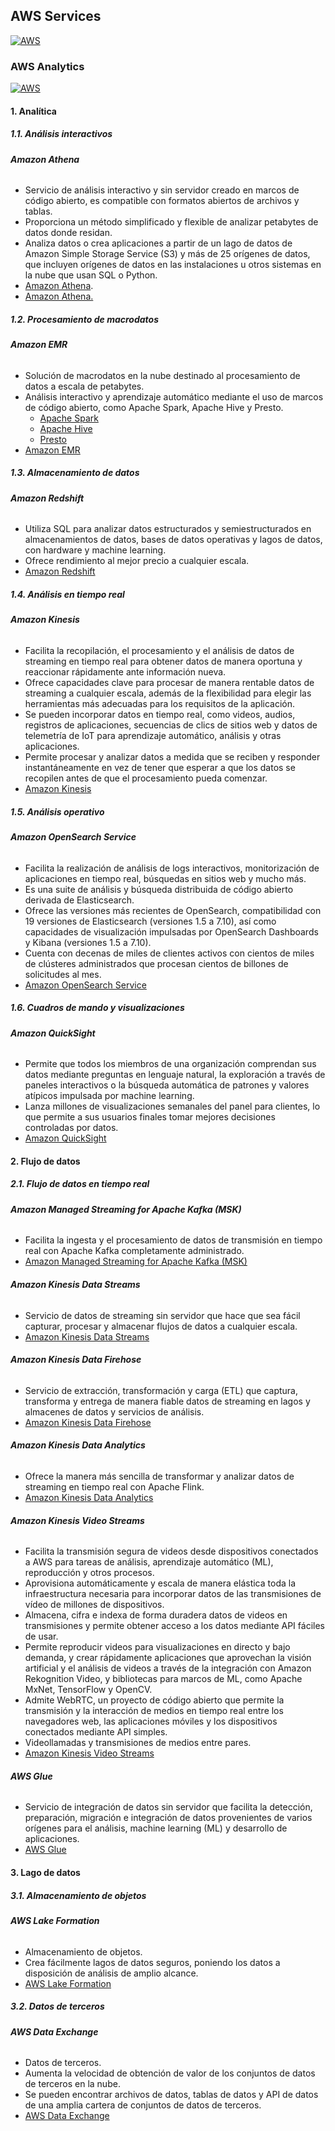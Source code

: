 ## AWS Services
[![AWS](https://img.shields.io/badge/AWS_Services-ff9900?style=for-the-badge&logo=amazon&logoColor=white&labelColor=101010)](https://github.com/Alberto-mt/AWS/blob/main/Resumen_Servicios_AWS/index.md)

### AWS Analytics
[![AWS](https://img.shields.io/badge/AWS_Analytics-447ac0?style=for-the-badge&logo=amazon&logoColor=white&labelColor=101010)](https://github.com/Alberto-mt/AWS/blob/main/Resumen_Servicios_AWS/categories/AWS_Analytics.md)

#### 1. Analítica
##### 1.1. Análisis interactivos
###### **Amazon Athena**
- Servicio de análisis interactivo y sin servidor creado en marcos de código abierto, es compatible con formatos abiertos de archivos y tablas.
- Proporciona un método simplificado y flexible de analizar petabytes de datos donde residan.
- Analiza datos o crea aplicaciones a partir de un lago de datos de Amazon Simple Storage Service (S3) y más de 25 orígenes de datos, que incluyen orígenes de datos en las instalaciones u otros sistemas en la nube que usan SQL o Python.
- [Amazon Athena](https://aws.amazon.com/es/athena/).
- <a href="https://aws.amazon.com/es/athena/" target="_blank">Amazon Athena.</a>

##### 1.2. Procesamiento de macrodatos
###### **Amazon EMR**
- Solución de macrodatos en la nube destinado al procesamiento de datos a escala de petabytes.
- Análisis interactivo y aprendizaje automático mediante el uso de marcos de código abierto, como Apache Spark, Apache Hive y Presto.
	- [Apache Spark](https://aws.amazon.com/es/emr/features/spark/)
	- [Apache Hive](https://aws.amazon.com/es/emr/features/hive/)
	- [Presto](https://aws.amazon.com/es/emr/features/presto/)
- [Amazon EMR](https://aws.amazon.com/es/emr/)

##### 1.3. Almacenamiento de datos
###### **Amazon Redshift**
- Utiliza SQL para analizar datos estructurados y semiestructurados en almacenamientos de datos, bases de datos operativas y lagos de datos, con hardware y machine learning.
- Ofrece rendimiento al mejor precio a cualquier escala.
- [Amazon Redshift](https://aws.amazon.com/es/redshift/)

##### 1.4. Análisis en tiempo real
###### **Amazon Kinesis**
- Facilita la recopilación, el procesamiento y el análisis de datos de streaming en tiempo real para obtener datos de manera oportuna y reaccionar rápidamente ante información nueva.
- Ofrece capacidades clave para procesar de manera rentable datos de streaming a cualquier escala, además de la flexibilidad para elegir las herramientas más adecuadas para los requisitos de la aplicación.
- Se pueden incorporar datos en tiempo real, como videos, audios, registros de aplicaciones, secuencias de clics de sitios web y datos de telemetría de IoT para aprendizaje automático, análisis y otras aplicaciones.
- Permite procesar y analizar datos a medida que se reciben y responder instantáneamente en vez de tener que esperar a que los datos se recopilen antes de que el procesamiento pueda comenzar.
- [Amazon Kinesis](https://aws.amazon.com/es/kinesis/)

##### 1.5. Análisis operativo
###### **Amazon OpenSearch Service**
- Facilita la realización de análisis de logs interactivos, monitorización de aplicaciones en tiempo real, búsquedas en sitios web y mucho más.
- Es una suite de análisis y búsqueda distribuida de código abierto derivada de Elasticsearch. 
- Ofrece las versiones más recientes de OpenSearch, compatibilidad con 19 versiones de Elasticsearch (versiones 1.5 a 7.10), así como capacidades de visualización impulsadas por OpenSearch Dashboards y Kibana (versiones 1.5 a 7.10).
- Cuenta con decenas de miles de clientes activos con cientos de miles de clústeres administrados que procesan cientos de billones de solicitudes al mes.
- [Amazon OpenSearch Service](https://aws.amazon.com/opensearch-service/)

##### 1.6. Cuadros de mando y visualizaciones
###### **Amazon QuickSight**
- Permite que todos los miembros de una organización comprendan sus datos mediante preguntas en lenguaje natural, la exploración a través de paneles interactivos o la búsqueda automática de patrones y valores atípicos impulsada por machine learning.
- Lanza millones de visualizaciones semanales del panel para clientes, lo que permite a sus usuarios finales tomar mejores decisiones controladas por datos.
- [Amazon QuickSight](https://aws.amazon.com/es/quicksight/)

#### 2. Flujo de datos
##### 2.1. Flujo de datos en tiempo real
###### **Amazon Managed Streaming for Apache Kafka (MSK)**
- Facilita la ingesta y el procesamiento de datos de transmisión en tiempo real con Apache Kafka completamente administrado.
- [Amazon Managed Streaming for Apache Kafka (MSK)](https://aws.amazon.com/es/msk/)

###### **Amazon Kinesis Data Streams**
- Servicio de datos de streaming sin servidor que hace que sea fácil capturar, procesar y almacenar flujos de datos a cualquier escala.
- [Amazon Kinesis Data Streams](https://aws.amazon.com/es/kinesis/data-streams/)

###### **Amazon Kinesis Data Firehose**
- Servicio de extracción, transformación y carga (ETL) que captura, transforma y entrega de manera fiable datos de streaming en lagos y almacenes de datos y servicios de análisis.
- [Amazon Kinesis Data Firehose](https://aws.amazon.com/es/kinesis/data-firehose/)

###### **Amazon Kinesis Data Analytics**
- Ofrece la manera más sencilla de transformar y analizar datos de streaming en tiempo real con Apache Flink.
- [Amazon Kinesis Data Analytics](https://aws.amazon.com/es/kinesis/data-analytics/)

###### **Amazon Kinesis Video Streams**
- Facilita la transmisión segura de videos desde dispositivos conectados a AWS para tareas de análisis, aprendizaje automático (ML), reproducción y otros procesos.
- Aprovisiona automáticamente y escala de manera elástica toda la infraestructura necesaria para incorporar datos de las transmisiones de vídeo de millones de dispositivos. 
- Almacena, cifra e indexa de forma duradera datos de videos en transmisiones y permite obtener acceso a los datos mediante API fáciles de usar. 
- Permite reproducir videos para visualizaciones en directo y bajo demanda, y crear rápidamente aplicaciones que aprovechan la visión artificial y el análisis de videos a través de la integración con Amazon Rekognition Video, y bibliotecas para marcos de ML, como Apache MxNet, TensorFlow y OpenCV.
- Admite WebRTC, un proyecto de código abierto que permite la transmisión y la interacción de medios en tiempo real entre los navegadores web, las aplicaciones móviles y los dispositivos conectados mediante API simples. 
- Videollamadas y transmisiones de medios entre pares.
- [Amazon Kinesis Video Streams](https://aws.amazon.com/es/kinesis/video-streams/?amazon-kinesis-video-streams-resources-blog.sort-by=item.additionalFields.createdDate&amazon-kinesis-video-streams-resources-blog.sort-order=desc)

###### **AWS Glue**
- Servicio de integración de datos sin servidor que facilita la detección, preparación, migración e integración de datos provenientes de varios orígenes para el análisis, machine learning (ML) y desarrollo de aplicaciones.
- [AWS Glue](https://aws.amazon.com/es/glue/)

#### 3. Lago de datos
##### 3.1. Almacenamiento de objetos
###### **AWS Lake Formation**
- Almacenamiento de objetos.
- Crea fácilmente lagos de datos seguros, poniendo los datos a disposición de análisis de amplio alcance.
- [AWS Lake Formation](https://aws.amazon.com/lake-formation/)

##### 3.2. Datos de terceros
###### **AWS Data Exchange**
- Datos de terceros.
- Aumenta la velocidad de obtención de valor de los conjuntos de datos de terceros en la nube.
- Se pueden encontrar archivos de datos, tablas de datos y API de datos de una amplia cartera de conjuntos de datos de terceros. 
- [AWS Data Exchange](https://aws.amazon.com/data-exchange/?adx-cards2.sort-by=item.additionalFields.eventDate&adx-cards2.sort-order=desc)

